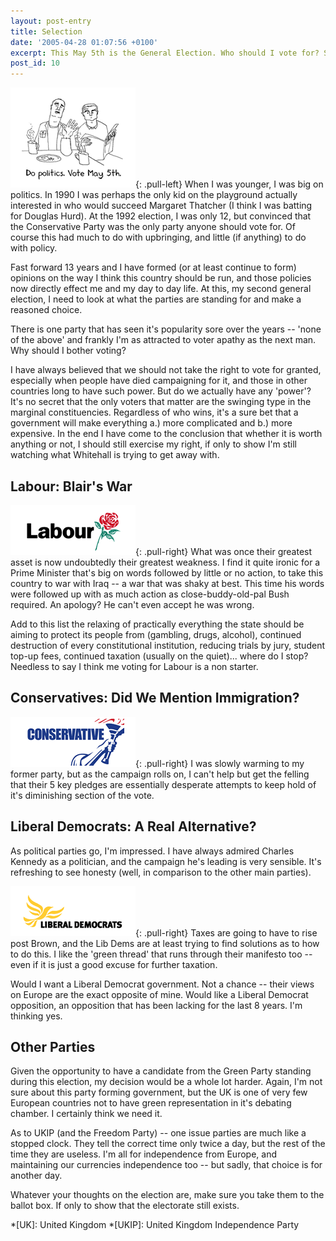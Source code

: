 ```yaml
---
layout: post-entry
title: Selection
date: '2005-04-28 01:07:56 +0100'
excerpt: This May 5th is the General Election. Who should I vote for? Should I even vote at all? As we head into the final week of campaigning, I way up the choices and try to convince myself that my vote actually counts.
post_id: 10
---
```

![Do politics. Vote on May 5th](/assets/images/2005/04/dopolitics.gif){: .pull-left} When I was younger, I was big on politics. In 1990 I was perhaps the only kid on the playground actually interested in who would succeed Margaret Thatcher (I think I was batting for Douglas Hurd). At the 1992 election, I was only 12, but convinced that the Conservative Party was the only party anyone should vote for. Of course this had much to do with upbringing, and little (if anything) to do with policy.

Fast forward 13 years and I have formed (or at least continue to form) opinions on the way I think this country should be run, and those policies now directly effect me and my day to day life. At this, my second general election, I need to look at what the parties are standing for and make a reasoned choice.

There is one party that has seen it's popularity sore over the years -- 'none of the above' and frankly I'm as attracted to voter apathy as the next man. Why should I bother voting?

I have always believed that we should not take the right to vote for granted, especially  when people have died campaigning for it, and those in other countries long to have such power. But do we actually have any 'power'? It's no secret that the only voters that matter are the swinging type in the marginal constituencies. Regardless of who wins, it's a sure bet that a government will make everything a.) more complicated and b.) more expensive. In the end I have come to the conclusion that whether it is worth anything or not, I should still exercise my right, if only to show I'm still watching what Whitehall is trying to get away with.

<!--more-->

## Labour: Blair's War
![Labour Party logo](/assets/images/2005/04/labour.gif){: .pull-right} What was once their greatest asset is now undoubtedly their greatest weakness. I find it quite ironic for a Prime Minister that's big on words followed by little or no action, to take this country to war with Iraq -- a war that was shaky at best. This time his words were followed up with as much action as close-buddy-old-pal Bush required. An apology? He can't even accept he was wrong.

Add to this list the relaxing of practically everything the state should be aiming to protect its people from (gambling, drugs, alcohol), continued destruction of every constitutional institution, reducing trials by jury, student top-up fees, continued taxation (usually on the quiet)... where do I stop? Needless to say I think me voting for Labour is a non starter.

## Conservatives: Did We Mention Immigration?
![Conservative Party logo](/assets/images/2005/04/conservative.gif){: .pull-right} I was slowly warming to my former party, but as the campaign rolls on, I can't help but get the felling that their 5 key pledges are essentially desperate attempts to keep hold of it's diminishing section of the vote.

## Liberal Democrats: A Real Alternative?
As political parties go, I'm impressed. I have always admired Charles Kennedy as a politician, and the campaign he's leading is very sensible. It's refreshing to see honesty (well, in comparison to the other main parties).

![Liberal Democrats Party logo](/assets/images/2005/04/libdems.gif){: .pull-right} Taxes are going to have to rise post Brown, and the Lib Dems are at least trying to find solutions as to how to do this. I like the 'green thread' that runs through their manifesto too -- even if it is just a good excuse for further taxation.

Would I want a Liberal Democrat government. Not a chance -- their views on Europe are the exact opposite of mine. Would like a Liberal Democrat opposition, an opposition that has been lacking for the last 8 years. I'm thinking yes.

## Other Parties
Given the opportunity to have a candidate from the Green Party standing during this election, my decision would be a whole lot harder. Again, I'm not sure about this party forming government, but the UK is one of very few European countries not to have green representation in it's debating chamber. I certainly think we need it.

As to UKIP (and the Freedom Party) -- one issue parties are much like a stopped clock. They tell the correct time only twice a day, but the rest of the time they are useless. I'm all for independence from Europe, and maintaining our currencies independence too -- but sadly, that choice is for another day.

Whatever your thoughts on the election are, make sure you take them to the ballot box. If only to show that the electorate still exists.

*[UK]: United Kingdom
*[UKIP]: United Kingdom Independence Party